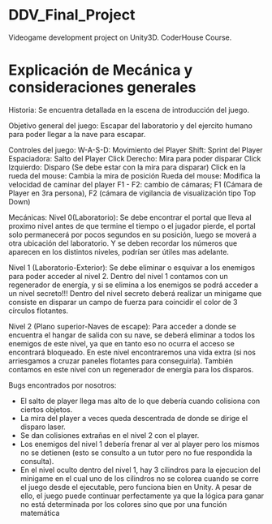 # DDV_Final_Project
Videogame development project on Unity3D. CoderHouse Course. 

# Explicación de Mecánica y consideraciones generales
Historia: 
Se encuentra detallada en la escena de introducción del juego.

Objetivo general del juego:
Escapar del laboratorio y del ejercito humano para poder llegar a la nave para escapar.

Controles del juego:
W-A-S-D: Movimiento del Player
Shift: Sprint del Player
Espaciadora: Salto del Player
Click Derecho: Mira para poder disparar
Click Izquierdo: Disparo (Se debe estar con la mira para disparar)
Click en la rueda del mouse: Cambia la mira de posición
Rueda del mouse: Modifica la velocidad de caminar del player
F1 - F2: cambio de cámaras; F1 (Cámara de Player en 3ra persona), F2 (cámara de vigilancia de visualización tipo Top Down)

Mecánicas:
Nivel 0(Laboratorio): Se debe encontrar el portal que lleva al proximo nivel antes de que termine el tiempo o el jugador pierde, el portal solo permanecerá por pocos segundos en su posición, luego se moverá a otra ubicación del laboratorio. Y se deben recordar los números que aparecen en los distintos niveles, podrían ser útiles mas adelante.

Nivel 1 (Laboratorio-Exterior): Se debe eliminar o esquivar a los enemigos para poder acceder al nivel 2. Dentro del nivel 1 contamos
con un regenerador de energía, y si se elimina a los enemigos se podrá acceder a un nivel secreto!!! Dentro del nivel secreto deberá realizar un minigame que consiste en disparar un campo de fuerza para coincidir el color de 3 círculos flotantes. 

Nivel 2 (Plano superior-Naves de escape): Para acceder a donde se encuentra el hangar de salida con su nave, se deberá eliminar a todos los enemigos de este nivel, ya que en tanto eso no ocurra el acceso se encontrará bloqueado.
En este nivel encontraremos una vida extra (si nos arriesgamos a cruzar paneles flotantes para conseguirla).
También contamos en este nivel con un regenerador de energía para los disparos.

Bugs encontrados por nosotros:
- El salto de player llega mas alto de lo que debería cuando colisiona con ciertos objetos.
- La mira del player a veces queda descentrada de donde se dirige el disparo laser.
- Se dan colisiones extrañas en el nivel 2 con el player.
- Los enemigos del nivel 1 debería frenar al ver al player pero los mismos no se detienen (esto se consulto a un tutor pero no fue
respondida la consulta).
- En el nivel oculto dentro del nivel 1, hay 3 cilindros para la ejecucion del minigame en el cual uno de los cilindros no se colorea cuando se corre el juego desde el ejecutable, pero funciona bien en Unity. A pesar de ello, el juego puede continuar perfectamente ya que la lógica para ganar no está determinada por los colores sino que por una función matemática
